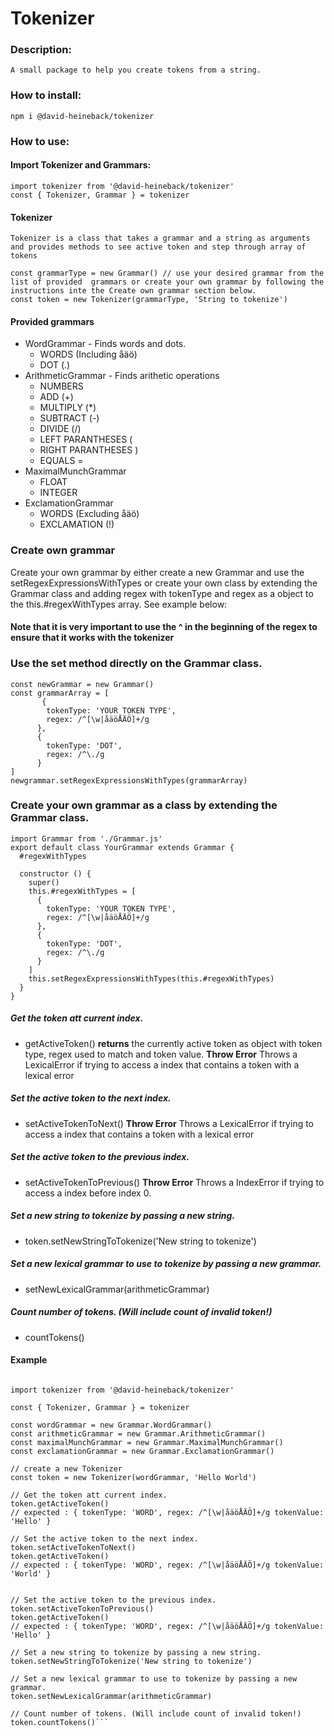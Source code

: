 # Tokenizer

### Description:
    A small package to help you create tokens from a string.

### How to install:
    npm i @david-heineback/tokenizer


### How to use:
#### Import Tokenizer and Grammars:
    import tokenizer from '@david-heineback/tokenizer'
    const { Tokenizer, Grammar } = tokenizer

#### Tokenizer
    Tokenizer is a class that takes a grammar and a string as arguments and provides methods to see active token and step through array of tokens
    
```javascript=
const grammarType = new Grammar() // use your desired grammar from the list of provided  grammars or create your own grammar by following the instructions inte the Create own grammar section below.
const token = new Tokenizer(grammarType, 'String to tokenize')
```
    

#### Provided grammars
 - WordGrammar - Finds words and dots.
     - WORDS (Including åäö)
     - DOT (.)
 - ArithmeticGrammar - Finds arithetic operations
     - NUMBERS
     - ADD (+)
     - MULTIPLY (*)
     - SUBTRACT (-)
     - DIVIDE (/)
     - LEFT PARANTHESES (
     - RIGHT PARANTHESES )
     - EQUALS =
 - MaximalMunchGrammar
     - FLOAT
     - INTEGER
 - ExclamationGrammar
    - WORDS (Excluding åäö)
    - EXCLAMATION (!)

### Create own grammar
Create your own grammar by either create a new Grammar and use the setRegexExpressionsWithTypes or create your own class by extending the Grammar class and adding regex with tokenType and regex as a object to the this.#regexWithTypes array. See example below:

#### Note that it is very important to use the ^ in the beginning of the regex to ensure that it works with the tokenizer

### Use the set method directly on the Grammar class.
```javascript=
const newGrammar = new Grammar()
const grammarArray = [
       {
        tokenType: 'YOUR TOKEN TYPE',
        regex: /^[\w|åäöÅÄÖ]+/g
      },
      {
        tokenType: 'DOT',
        regex: /^\./g
      }
]
newgrammar.setRegexExpressionsWithTypes(grammarArray)
```

### Create your own grammar as a class by extending the Grammar class.
```javascript=
import Grammar from './Grammar.js'
export default class YourGrammar extends Grammar {
  #regexWithTypes

  constructor () {
    super()
    this.#regexWithTypes = [
      {
        tokenType: 'YOUR TOKEN TYPE',
        regex: /^[\w|åäöÅÄÖ]+/g
      },
      {
        tokenType: 'DOT',
        regex: /^\./g
      }
    ]
    this.setRegexExpressionsWithTypes(this.#regexWithTypes)
  }
}
```

##### Get the token att current index.
 - getActiveToken()
**returns** the currently active token as object with token type, regex used to match and token value.
**Throw Error** Throws a LexicalError if trying to access a index that contains a token with a lexical error

##### Set the active token to the next index.
 - setActiveTokenToNext()
**Throw Error** Throws a LexicalError if trying to access a index that contains a token with a lexical error

##### Set the active token to the previous index.
- setActiveTokenToPrevious()
**Throw Error** Throws a IndexError if trying to access a index before index 0.


##### Set a new string to tokenize by passing a new string.
- token.setNewStringToTokenize('New string to tokenize')

##### Set a new lexical grammar to use to tokenize by passing a new grammar.
 - setNewLexicalGrammar(arithmeticGrammar)

##### Count number of tokens. (Will include count of invalid token!)
 - countTokens()


#### Example
```javascript=

import tokenizer from '@david-heineback/tokenizer'

const { Tokenizer, Grammar } = tokenizer

const wordGrammar = new Grammar.WordGrammar()
const arithmeticGrammar = new Grammar.ArithmeticGrammar()
const maximalMunchGrammar = new Grammar.MaximalMunchGrammar()
const exclamationGrammar = new Grammar.ExclamationGrammar()

// create a new Tokenizer
const token = new Tokenizer(wordGrammar, 'Hello World')

// Get the token att current index.
token.getActiveToken()
// expected : { tokenType: 'WORD', regex: /^[\w|åäöÅÄÖ]+/g tokenValue: 'Hello' }

// Set the active token to the next index.
token.setActiveTokenToNext()
token.getActiveToken()
// expected : { tokenType: 'WORD', regex: /^[\w|åäöÅÄÖ]+/g tokenValue: 'World' }


// Set the active token to the previous index.
token.setActiveTokenToPrevious()
token.getActiveToken()
// expected : { tokenType: 'WORD', regex: /^[\w|åäöÅÄÖ]+/g tokenValue: 'Hello' }

// Set a new string to tokenize by passing a new string.
token.setNewStringToTokenize('New string to tokenize')

// Set a new lexical grammar to use to tokenize by passing a new grammar.
token.setNewLexicalGrammar(arithmeticGrammar)

// Count number of tokens. (Will include count of invalid token!)
token.countTokens()```
